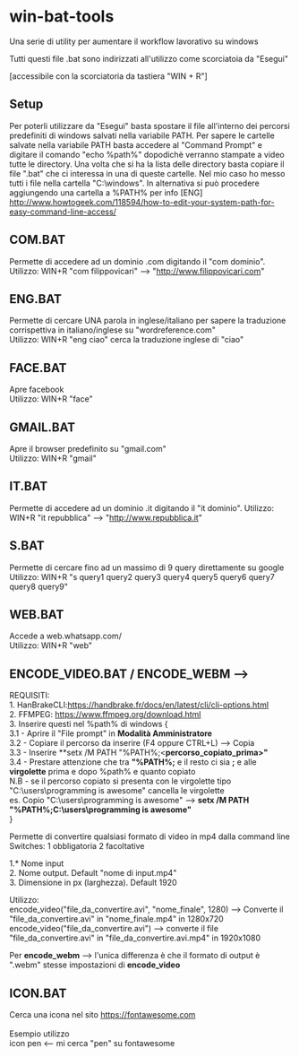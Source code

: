 # win-bat-tools
Una serie di utility per aumentare il workflow lavorativo su windows

Tutti questi file .bat sono indirizzati all'utilizzo come scorciatoia da "Esegui" 

[accessibile con la scorciatoria da tastiera "WIN + R"]

## Setup

Per poterli utilizzare da "Esegui" basta spostare il file all'interno dei percorsi predefiniti di windows salvati nella variabile PATH. Per sapere le cartelle salvate nella variabile PATH basta accedere al "Command Prompt" e digitare il comando "echo %path%" dopodichè verranno stampate a video tutte le directory.
Una volta che si ha la lista delle directory basta copiare il file ".bat" che ci interessa in una di queste cartelle. Nel mio caso ho messo tutti i file nella cartella "C:\windows". In alternativa si può procedere aggiungendo una cartella a %PATH% per info [ENG] http://www.howtogeek.com/118594/how-to-edit-your-system-path-for-easy-command-line-access/


## COM.BAT

Permette di accedere ad un dominio .com digitando il "com dominio".<br>
Utilizzo: WIN+R "com filippovicari" --> "http://www.filippovicari.com"
    
## ENG.BAT

Permette di cercare UNA parola in inglese/italiano per sapere la traduzione corrispettiva in italiano/inglese su "wordreference.com"
<br>Utilizzo: WIN+R "eng ciao" cerca la traduzione inglese di "ciao"

## FACE.BAT
   
Apre facebook<br>
    Utilizzo: WIN+R "face"

## GMAIL.BAT

Apre il browser predefinito su "gmail.com"<br>
    Utilizzo: WIN+R "gmail"

## IT.BAT

Permette di accedere ad un dominio .it digitando il "it dominio". 
    Utilizzo: WIN+R "it repubblica" --> "http://www.repubblica.it"

## S.BAT

Permette di cercare fino ad un massimo di 9 query direttamente su google<br>
    Utilizzo: WIN+R "s query1 query2 query3 query4 query5 query6 query7 query8 query9" 

## WEB.BAT

Accede a web.whatsapp.com/<br>
     Utilizzo: WIN+R "web"
     
 ## ENCODE_VIDEO.BAT / ENCODE_WEBM  --> 
 REQUISITI:<br>
     1.  HanBrakeCLI:https://handbrake.fr/docs/en/latest/cli/cli-options.html <br>
     2.  FFMPEG: https://www.ffmpeg.org/download.html<br>
     3.  Inserire questi nel %path% di windows {<br>
      3.1 - Aprire il "File prompt" in **Modalità Amministratore**<br>
      3.2 - Copiare il percorso da inserire (F4 oppure CTRL+L) --> Copia<br>
      3.3 - Inserire **setx /M PATH "%PATH%;<**percorso_copiato_prima>"**<br>
      3.4 - Prestare attenzione che tra **"%PATH%;** e il resto ci sia **;** e alle **virgolette** prima e dopo %path% e quanto copiato<br>
          N.B - se il percorso copiato si presenta con le virgolette tipo "C:\users\programming is awesome" cancella le virgolette<br>
                es. Copio "C:\users\programming is awesome" --> **setx /M PATH "%PATH%;C:\users\programming is awesome"**<br>
     }<br>

 
 Permette di convertire qualsiasi formato di video in mp4 dalla command line <br>
 Switches: 1 obbligatoria 2 facoltative
 
 1.* Nome input<br>
 2.  Nome output. Default "nome di input.mp4"<br>
 3.  Dimensione in px (larghezza). Default 1920
 
 Utilizzo:<br>
 encode_video("file_da_convertire.avi", "nome_finale", 1280) --> Converte il "file_da_convertire.avi" in "nome_finale.mp4" in 1280x720<br>
 encode_video("file_da_convertire.avi") -->  converte il file "file_da_convertire.avi" in "file_da_convertire.avi.mp4" in 1920x1080<br>
 
 Per **encode_webm** --> l'unica differenza è che il formato di output è ".webm" stesse impostazioni di **encode_video**



## ICON.BAT
Cerca una icona nel sito https://fontawesome.com
<br><br>Esempio utilizzo<br>
icon pen <-- mi cerca "pen" su fontawesome
